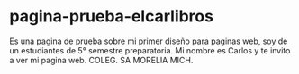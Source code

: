 # pagina-prueba-elcarlibros
Es una pagina de prueba sobre mi primer diseño para paginas web, soy de un estudiantes de 5° semestre preparatoria. Mi nombre es Carlos y te invito a ver mi pagina web. COLEG. SA MORELIA MICH.
